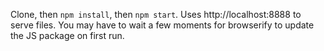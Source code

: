 Clone, then `npm install`, then `npm start`. Uses http://localhost:8888
to serve files. You may have to wait a few moments for browserify to
update the JS package on first run.
